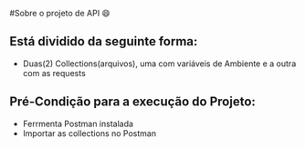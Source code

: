 
#Sobre o projeto de API 😄


## Está dividido da seguinte forma:

* Duas(2) Collections(arquivos), uma com variáveis de Ambiente e a outra com as requests


## Pré-Condição para a execução do Projeto:

* Ferrmenta Postman instalada 
* Importar as collections no Postman 






